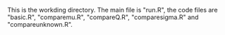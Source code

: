 This is the workding directory. The main file is "run.R", the code files are "basic.R", "comparemu.R", "compareQ.R", "comparesigma.R" and "compareunknown.R". 
